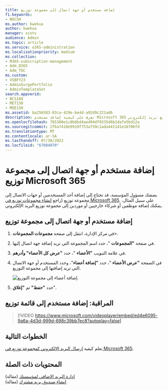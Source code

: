 ```yaml
---
title: إضافة مستخدم أو جهة اتصال إلى مجموعة توزيع
f1.keywords:
- NOCSH
ms.author: kwekua
author: kwekua
manager: scotv
audience: Admin
ms.topic: article
ms.service: o365-administration
ms.localizationpriority: medium
ms.collection:
- M365-subscription-management
- Adm_O365
- Adm_TOC
ms.custom:
- VSBFY23
- AdminSurgePortfolio
- AdminTemplateSet
search.appverid:
- BCS160
- MET150
- MOE150
ms.assetid: ba256583-03ca-429e-be4d-a92d9c221ad6
description: تعرف على كيفية إضافة مستخدم Microsoft 365 أو جهة اتصال مثل موظف أو شريك أو مورد إلى مجموعة توزيع بريد إلكتروني.
ms.openlocfilehash: 765380e1c8b6bd4aed94df9335d6b1dafe5bd12a
ms.sourcegitcommit: 2f6a7410e9919f753a759c1ada441141e18f06fd
ms.translationtype: MT
ms.contentlocale: ar-SA
ms.lasthandoff: 07/30/2022
ms.locfileid: "67084070"
---
```

# <a name="add-a-user-or-contact-to-a-microsoft-365-distribution-group"></a>إضافة مستخدم أو جهة اتصال إلى مجموعة توزيع Microsoft 365

بصفتك مسؤول المؤسسة، قد تحتاج إلى إضافة أحد المستخدمين أو جهات الاتصال إلى مجموعة توزيع (راجع [إنشاء مجموعات توزيع في Microsoft 365](../setup/create-distribution-lists.md). على سبيل المثال، يمكنك إضافة موظفين أو شركاء خارجيين أو موردين إلى مجموعة توزيع البريد الإلكتروني.
  
## <a name="add-a-user-or-contact-to-a-distribution-group"></a>إضافة مستخدم أو جهة اتصال إلى مجموعة توزيع

1. في مركز الإدارة، انتقل إلى صفحة **مجموعات المجموعات**\>.<a href="https://go.microsoft.com/fwlink/p/?linkid=2052855" target="_blank"></a>

2. في صفحة **"المجموعات** "، حدد اسم المجموعة التي تريد إضافة جهة اتصال إليها.

3. في علامة التبويب **"الأعضاء** "، حدد **"عرض كل الأعضاء" وأدرهم**.

4. في الصفحة **"عرض الأعضاء** "، حدد **"إضافة أعضاء**"، وحدد المستخدم أو جهة الاتصال التي تريد إضافتها إلى مجموعة التوزيع. 
    
    ![إضافة أعضاء إلى مجموعة التوزيع.](../../media/f79f59f8-1606-43fe-bae6-df74f5b6259d.png)
  
5. حدد **"حفظ"** ثم **"إغلاق**".

## <a name="watch-add-a-user-to-a-distribution-list"></a>المراقبة: إضافة مستخدم إلى قائمة توزيع
  
> [!VIDEO https://www.microsoft.com/videoplayer/embed/ed4e6095-9a6a-4d3d-999d-698c39bb7ec8?autoplay=false]
  
## <a name="next-steps"></a>الخطوات التالية

تعلم كيفية [إرسال البريد الإلكتروني كمجموعة توزيع في Microsoft 365](../manage/send-email-as-distribution-list.md).

## <a name="related-content"></a>المحتويات ذات الصلة

[إدارة البريد الإضافي لمؤسستك](configure-clutter.md) (مقالة)\
[إنشاء صندوق بريد مشترك](create-a-shared-mailbox.md) (مقالة)

